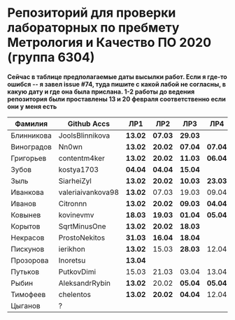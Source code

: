 # Репозиторий для проверки лабораторных по пребмету Метрология и Качество ПО 2020 (группа 6304)

**Сейчас в таблице предполагаемые даты высылки работ. Если я где-то ошибся -- я завел issue #74, туда пишите с какой лабой не согласны, в какую дату и где она была прислана. 1-2 работы до ведения репозитория были проставлены 13 и 20 февраля соответственно если они у меня есть**

| Фамилия    |   Github Accs     |   ЛР1   |   ЛР2   |   ЛР3   |   ЛР4   |   ЛР5   |   ЛР6   |
| ---------- | ----------------- | ------- | ------- | ------- | ------- | ------- | ------- |
| Блинникова | JoolsBlinnikova   |**13.02**|**07.03**|**29.03**|         |**25.03**|  13.04  |
| Виноградов | Nn0wn             |**13.02**|**20.02**|**07.04**|**07.04**|  07.04  |  07.04  |
| Григорьев  | contentm4ker      |**13.02**|**20.02**|**11.03**|**06.04**|**22.03**|  30.03  |
| Зубов      | kostya1703        |**04.04**|**04.04**|**15.04**|         |**16.04**|         |
| Зыль       | SiarheiZyl        |**13.02**|**20.02**|**10.03**|**23.03**|**26.03**|  30.03  |
| Иванкова   | valeriaivankova98 |**13.02**|  07.03  |  19.03  |  09.04  |**21.03**|  04.04  |
| Иванов     | Citronnn          |**13.02**|**20.02**|**09.03**|**04.04**|**18.03**|  25.03  |
| Ковынев    | kovinevmv         |**18.03**|**19.03**|**01.04**|**05.04**|**01.04**|  01.04  |
| Корытов    | SqrtMinusOne      |**13.02**|**20.02**|**18.03**|         |**29.03**|  30.03  |
| Некрасов   | ProstoNekitos     |**31.03**|**16.04**|**18.04**|         |**15.04**|         |
| Пискунов   | ierikhon          |**13.02**|  15.03  |**28.03**|  12.04  |**28.03**|  05.04  |
| Прозорова  | Inoretsu          |**13.04**|         |         |         |**19.04**|         |
| Путьков    | PutkovDimi        |  15.03  |  21.03  |  03.04  |  13.04  |  03.04  |  03.04  |
| Рыбин      | AleksandrRybin    |**13.02**|  20.02  |**05.04**|**05.04**|  07.04  |  12.04  |
| Тимофеев   | chelentos         |**13.02**|**20.02**|**04.04**|  12.04  |**18.04**|         |
| Цыганов    |       ?           |         |         |         |         |         |         |
